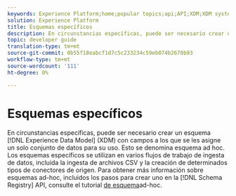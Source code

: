 ```yaml
---
keywords: Experience Platform;home;popular topics;api;API;XDM;XDM system;;experience data model;Experience data model;Experience Data Model;data model;Data Model;schema registry;Schema Registry;ad-hoc;ad hoc;adhoc;Ad-hoc;Ad hoc;Adhoc;
solution: Experience Platform
title: Esquemas específicos
description: En circunstancias específicas, puede ser necesario crear un esquema XDM con campos a los que se les asigne un solo conjunto de datos para su uso. Esto se denomina esquema ad hoc.
topic: developer guide
translation-type: tm+mt
source-git-commit: 0b55f18eabcf1d7c5c233234c59eb074b2670b93
workflow-type: tm+mt
source-wordcount: '111'
ht-degree: 0%

---
```



# Esquemas específicos

En circunstancias específicas, puede ser necesario crear un esquema [!DNL Experience Data Model] (XDM) con campos a los que se les asigne un solo conjunto de datos para su uso. Esto se denomina esquema ad hoc. Los esquemas específicos se utilizan en varios flujos de trabajo de ingesta de datos, incluida la ingesta de archivos CSV y la creación de determinados tipos de conectores de origen. Para obtener más información sobre esquemas ad-hoc, incluidos los pasos para crear uno en la [!DNL Schema Registry] API, consulte el tutorial [de esquema](../tutorials/ad-hoc.md)ad-hoc.
